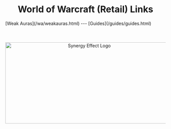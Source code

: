 <h1 style="text-align-last: center">World of Warcraft (Retail) Links</h1>
[Weak Auras](/wa/weakauras.html) --- [Guides](/guides/guides.html)
<br/><br/><br/><br/>
<div align="center">
    <img src="https://i.imgur.com/nR3YuZq.jpg" alt="Synergy Effect Logo" width="512" height="256">
</div>
